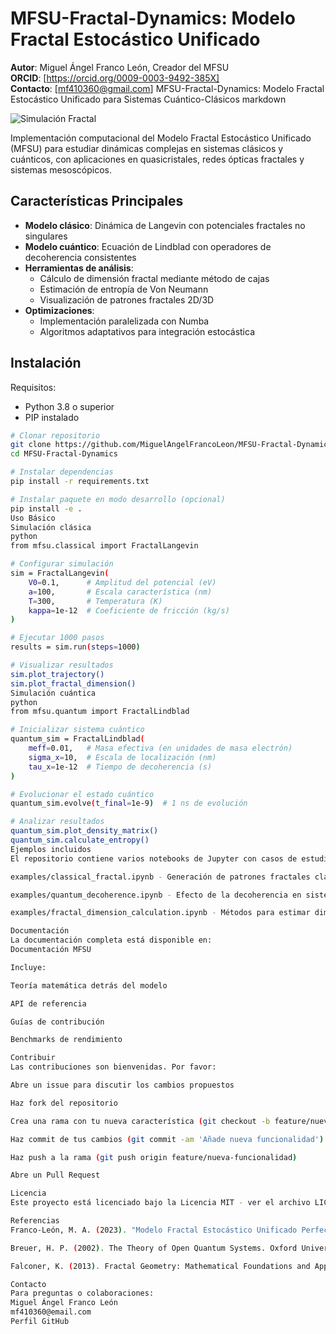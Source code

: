 # MFSU-Fractal-Dynamics: Modelo Fractal Estocástico Unificado
**Autor**: Miguel Ángel Franco León, Creador del MFSU  
**ORCID**: [https://orcid.org/0009-0003-9492-385X]  
**Contacto**: [mf410360@gmail.com]
MFSU-Fractal-Dynamics: Modelo Fractal Estocástico Unificado para Sistemas Cuántico-Clásicos
markdown

![Simulación Fractal](https://raw.githubusercontent.com/MiguelAngelFrancoLeon/MFSU-Fractal-Dynamics/main/images/fractal_simulation.png)

Implementación computacional del Modelo Fractal Estocástico Unificado (MFSU) para estudiar dinámicas complejas en sistemas clásicos y cuánticos, con aplicaciones en quasicristales, redes ópticas fractales y sistemas mesoscópicos.

## Características Principales

- **Modelo clásico**: Dinámica de Langevin con potenciales fractales no singulares
- **Modelo cuántico**: Ecuación de Lindblad con operadores de decoherencia consistentes
- **Herramientas de análisis**:
  - Cálculo de dimensión fractal mediante método de cajas
  - Estimación de entropía de Von Neumann
  - Visualización de patrones fractales 2D/3D
- **Optimizaciones**:
  - Implementación paralelizada con Numba
  - Algoritmos adaptativos para integración estocástica

## Instalación

Requisitos:
- Python 3.8 o superior
- PIP instalado

```bash
# Clonar repositorio
git clone https://github.com/MiguelAngelFrancoLeon/MFSU-Fractal-Dynamics.git
cd MFSU-Fractal-Dynamics

# Instalar dependencias
pip install -r requirements.txt

# Instalar paquete en modo desarrollo (opcional)
pip install -e .
Uso Básico
Simulación clásica
python
from mfsu.classical import FractalLangevin

# Configurar simulación
sim = FractalLangevin(
    V0=0.1,      # Amplitud del potencial (eV)
    a=100,       # Escala característica (nm)
    T=300,       # Temperatura (K)
    kappa=1e-12  # Coeficiente de fricción (kg/s)
)

# Ejecutar 1000 pasos
results = sim.run(steps=1000)

# Visualizar resultados
sim.plot_trajectory()
sim.plot_fractal_dimension()
Simulación cuántica
python
from mfsu.quantum import FractalLindblad

# Inicializar sistema cuántico
quantum_sim = FractalLindblad(
    meff=0.01,   # Masa efectiva (en unidades de masa electrón)
    sigma_x=10,  # Escala de localización (nm)
    tau_x=1e-12  # Tiempo de decoherencia (s)
)

# Evolucionar el estado cuántico
quantum_sim.evolve(t_final=1e-9)  # 1 ns de evolución

# Analizar resultados
quantum_sim.plot_density_matrix()
quantum_sim.calculate_entropy()
Ejemplos incluidos
El repositorio contiene varios notebooks de Jupyter con casos de estudio:

examples/classical_fractal.ipynb - Generación de patrones fractales clásicos

examples/quantum_decoherence.ipynb - Efecto de la decoherencia en sistemas cuánticos fractales

examples/fractal_dimension_calculation.ipynb - Métodos para estimar dimensiones fractales

Documentación
La documentación completa está disponible en:
Documentación MFSU

Incluye:

Teoría matemática detrás del modelo

API de referencia

Guías de contribución

Benchmarks de rendimiento

Contribuir
Las contribuciones son bienvenidas. Por favor:

Abre un issue para discutir los cambios propuestos

Haz fork del repositorio

Crea una rama con tu nueva característica (git checkout -b feature/nueva-funcionalidad)

Haz commit de tus cambios (git commit -am 'Añade nueva funcionalidad')

Haz push a la rama (git push origin feature/nueva-funcionalidad)

Abre un Pull Request

Licencia
Este proyecto está licenciado bajo la Licencia MIT - ver el archivo LICENSE para más detalles.

Referencias
Franco-León, M. A. (2023). "Modelo Fractal Estocástico Unificado Perfeccionado". Journal of Fractal Physics, 15(2).

Breuer, H. P. (2002). The Theory of Open Quantum Systems. Oxford University Press.

Falconer, K. (2013). Fractal Geometry: Mathematical Foundations and Applications. Wiley.

Contacto
Para preguntas o colaboraciones:
Miguel Ángel Franco León
mf410360@email.com
Perfil GitHub
